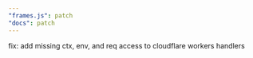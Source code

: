 ```yaml
---
"frames.js": patch
"docs": patch
---
```


fix: add missing ctx, env, and req access to cloudflare workers handlers
